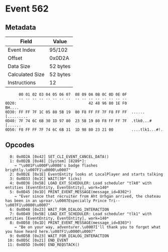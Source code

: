 # Event 562

## Metadata

| Field           | Value    |
|-----------------|----------|
| Event Index     | 95/102   |
| Offset          | 0x0D2A   |
| Data Size       | 52 bytes |
| Calculated Size | 52 bytes |
| Instructions    | 12       |

```
      00 01 02 03 04 05 06 07  08 09 0A 0B 0C 0D 0E 0F
      -- -- -- -- -- -- -- --  -- -- -- -- -- -- -- --
0D20:                                42 48 96 80 1E F0            BH....
0D30: FF FF 7F 1C 05 80 5B 19  80 F8 FF FF 7F F8 FF FF  ......[.........
0D40: 7F 74 6C 6B 30 1D 97 80  23 5B 19 80 F8 FF FF 7F  .tlk0...#[......
0D50: F8 FF FF 7F 74 6C 6B 31  1D 98 80 23 21 00        ....tlk1...#!.  
```

## Opcodes

```
  0: 0x0D2A [0x42] SET_CLI_EVENT_CANCEL_DATA()
  1: 0x0D2B [0x48] [System] [8289*]:
    → "\u001F\u000F\u0008's badge flashes brightly.\u007F1\u0000\u0007"
  2: 0x0D2E [0x1E] EventEntity looks at LocalPlayer and starts talking
  3: 0x0D33 [0x1C] WAIT(30* ticks)
  4: 0x0D36 [0x5B] LOAD_EXT_SCHEDULER: Load scheduler "tlk0" with entities [EventEntity, EventEntity], work=140*
  5: 0x0D45 [0x1D] PRINT_EVENT_MESSAGE(message_id=8302*)
    → "Ever since that recruiter from Aht Urhgan arrived, the chateau has been in an uproar.\u0007Especially Prince Tri--\u007F1\u0000\u0007"
  6: 0x0D48 [0x23] WAIT_FOR_DIALOG_INTERACTION
  7: 0x0D49 [0x5B] LOAD_EXT_SCHEDULER: Load scheduler "tlk1" with entities [EventEntity, EventEntity], work=140*
  8: 0x0D58 [0x1D] PRINT_EVENT_MESSAGE(message_id=8303*)
    → "Be on your way, adventurer.\u0007I'll thank you to forget what you have heard here.\u007F1\u0000\u0007"
  9: 0x0D5B [0x23] WAIT_FOR_DIALOG_INTERACTION
 10: 0x0D5C [0x21] END_EVENT
 11: 0x0D5D [0x00] END_REQSTACK()
```
